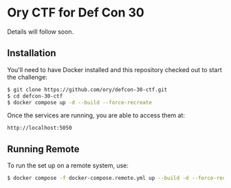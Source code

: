 # Ory CTF for Def Con 30

Details will follow soon.

## Installation

You'll need to have Docker installed and this repository checked out to start the challenge:

```bash
$ git clone https://github.com/ory/defcon-30-ctf.git
$ cd defcon-30-ctf
$ docker compose up -d --build --force-recreate
```

Once the services are running, you are able to access them at:

```
http://localhost:5050
```

## Running Remote

To run the set up on a remote system, use:

```bash
$ docker compose -f docker-compose.remote.yml up --build -d --force-recreate
```
